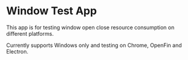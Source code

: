 # Window Test App

This app is for testing window open close resource consumption on different platforms.

Currently supports Windows only and testing on Chrome, OpenFin and Electron.
